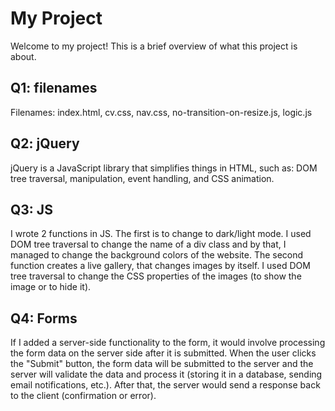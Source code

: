 # My Project

Welcome to my project! This is a brief overview of what this project is about.


## Q1: filenames
Filenames: index.html, cv.css, nav.css, no-transition-on-resize.js, logic.js


## Q2: jQuery
jQuery is a JavaScript library that simplifies things in HTML, such as:  DOM tree traversal, manipulation, event handling, and CSS animation.

## Q3: JS
I wrote 2 functions in JS. The first is to change to dark/light mode. I used DOM tree traversal to change the name of a div class and by that, I managed to change the background colors of the website. 
The second function creates a live gallery, that changes images by itself. I used DOM tree traversal to change the CSS properties of the images (to show the image or to hide it). 

## Q4: Forms
If I added a server-side functionality to the form, it would involve processing the form data on the server side after it is submitted.
When the user clicks the "Submit" button, the form data will be submitted to the server and the server will validate the data and process it (storing it in a database, sending email notifications, etc.). After that, the server would send a response back to the client (confirmation or error).
